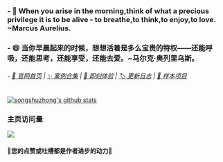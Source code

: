 ### - 🤔 When you arise in the morning,think of what a precious privilege it is to be alive - to breathe,to think,to enjoy,to love. ~Marcus Aurelius.
### - 😄 当你早晨起来的时候，想想活着是多么宝贵的特权——还能呼吸，还能思考，还能享受，还能去爱。~马尔克·奥列里乌斯。
   
###### - [🎉 官网首页](https://songshuzhong.github.io/i-website/dist/home.html) | [✨ 案例合集](https://songshuzhong.github.io/i-website/dist/index.html) | [🎡 即刻体验](https://songshuzhong.github.io/i-website/dist/home.html#/playground) | [🏷 更新日志](https://songshuzhong.github.io/i-website/dist/home.html#/logs) | [🔑 样本项目](https://github.com/songshuzhong/i-renderer-sample) 

[![songshuzhong's github stats](https://github-readme-stats.vercel.app/api?username=songshuzhong&count_private=true&theme=default&show_icons=true&bg_color=50,409EFF,CDE3FF&title_color=fff&text_color=fff&icon_color=ffffff&include_all_commits=true)](https://github.com/songshuzhong/i-website)

### 主页访问量<br>

![](https://profile-counter.glitch.me/songshuzhong/count.svg)
#### 🥰您的点赞或吐槽都是作者进步的动力🥰
<!--
**songshuzhong/songshuzhong** is a ✨ _special_ ✨ repository because its `README.md` (this file) appears on your GitHub profile.

Here are some ideas to get you started:

- 🔭 I’m currently working on ...
- 🌱 I’m currently learning ...
- 👯 I’m looking to collaborate on ...
- 🤔 I’m looking for help with ...
- 💬 Ask me about ...
- 📫 How to reach me: ...
- 😄 Pronouns: ...
- ⚡ Fun fact: ...
-->
